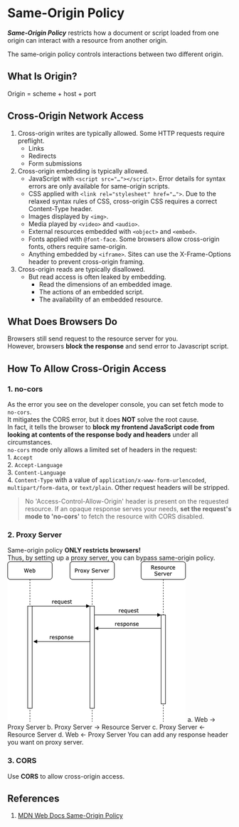 # Same-Origin Policy

***Same-Origin Policy*** restricts how a document or script loaded from one origin can interact with a resource from another origin.

The same-origin policy controls interactions between two different origin.

## What Is Origin?

Origin = scheme + host + port

## Cross-Origin Network Access

1. Cross-origin writes are typically allowed. Some HTTP requests require preflight.
    - Links
    - Redirects
    - Form submissions
2. Cross-origin embedding is typically allowed.
    - JavaScript with `<script src="…"></script>`. Error details for syntax errors are only available for same-origin scripts.
    - CSS applied with `<link rel="stylesheet" href="…">`. Due to the relaxed syntax rules of CSS, cross-origin CSS requires a correct Content-Type header.
    - Images displayed by `<img>`.
    - Media played by `<video>` and `<audio>`.
    - External resources embedded with `<object>` and `<embed>`.
    - Fonts applied with `@font-face`. Some browsers allow cross-origin fonts, others require same-origin.
    - Anything embedded by `<iframe>`. Sites can use the X-Frame-Options header to prevent cross-origin framing.
3. Cross-origin reads are typically disallowed.
    - But read access is often leaked by embedding.
        - Read the dimensions of an embedded image.
        - The actions of an embedded script.
        - The availability of an embedded resource.

## What Does Browsers Do

Browsers still send request to the resource server for you. \
However, browsers **block the response** and send error to Javascript script.

## How To Allow Cross-Origin Access

### 1. no-cors

As the error you see on the developer console, you can set fetch mode to `no-cors`. \
It mitigates the CORS error, but it does **NOT** solve the root cause. \
In fact, it tells the browser to **block my frontend JavaScript code from looking at contents of the response body and headers** under all circumstances. \
`no-cors` mode only allows a limited set of headers in the request: \
    1. `Accept` \
    2. `Accept-Language` \
    3. `Content-Language` \
    4. `Content-Type` with a value of `application/x-www-form-urlencoded`, `multipart/form-data`, or `text/plain`.
Other request headers will be stripped.
> No 'Access-Control-Allow-Origin' header is present on the requested resource. If an opaque response serves your needs, **set the request's mode to 'no-cors'** to fetch the resource with CORS disabled.

### 2. Proxy Server

Same-origin policy **ONLY restricts browsers!** \
Thus, by setting up a proxy server, you can bypass same-origin policy. \
![proxy server](../images/proxy.png)
    a. Web -> Proxy Server
    b. Proxy Server -> Resource Server
    c. Proxy Server <- Resource Server
    d. Web <- Proxy Server
You can add any response header you want on proxy server.

### 3. CORS

Use **CORS** to allow cross-origin access.

## References

1. [MDN Web Docs Same-Origin Policy](https://developer.mozilla.org/en-US/docs/Web/Security/Same-origin_policy)
